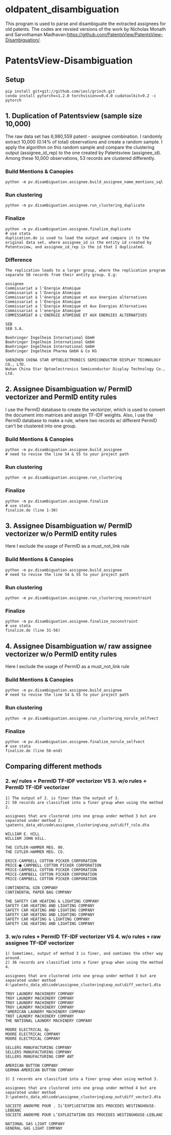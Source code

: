 # oldpatent_disambiguation
This program is used to parse and disambiguate the extracted assignees for old patents. The codes are revsied versions of the work by Nicholas Monath and Sarvothaman Madhavan:https://github.com/PatentsView/PatentsView-Disambiguation/.

# PatentsView-Disambiguation

## Setup

```
pip install git+git://github.com/iesl/grinch.git
conda install pytorch==1.2.0 torchvision==0.4.0 cudatoolkit=9.2 -c pytorch
```



## 1. Duplication of Patentsview (sample size 10,000)

The raw data set has 6,980,559 patent - assignee combination. I randomly extract 10,000 (0.14% of total) observations and create a random sample. I apply the algorithm on this random sample and compare the clustering output (assignee_id_rep) to the one created by Patentsview (assignee_id). Among these 10,000 observations, 53 records are clustered differently.

### Build Mentions & Canopies

```
python -m pv.disambiguation.assignee.build_assignee_name_mentions_sql
```

### Run clustering

```
python -m pv.disambiguation.assignee.run_clustering_duplicate
```

### Finalize

```
python -m pv.disambiguation.assignee.finalize_duplicate
# use stata
duplication.do is used to load the output and compare it to the original data set, where assignee_id is the entity id created by Patentsview, and assignee_id_rep is the id that I duplicated.
```

### Difference

```
The replication leads to a larger group, where the replication program separate 50 records from their entity group. E.g:

assignee
Commissariat a l'Energie Atomique
Commissariat a l'Energie Atomique
Commissariat à l'énergie atomique et aux énergies alternatives
Commissariat a l'Energie Atomique
Commissariat a l'Energie Atomique et Aux Energies Alternatives
Commissariat a l'energie Atomique
COMMISSARIAT A L'ENERGIE ATOMIQUE ET AUX ENERGIES ALTERNATIVES

SEB
SEB S.A.

Boehringer Ingelheim International GbmH
Boehringer Ingelheim International GmbH
Boehringer Ingelheim International GmbH
Boehringer Ingelheim Pharma GmbH & Co KG

SHENZHEN CHINA STAR OPTOELECTRONICS SEMICONDUCTOR DISPLAY TECHNOLOGY CO., LTD.
Wuhan China Star Optoelectronics Semiconductor Display Technology Co., Ltd.

```





## 2. Assignee Disambiguation w/ PermID vectorizer and PermID entity rules

I use the PermID database to create the vectorizer, which is used to convert the document into matrices and assign TF-IDF weights. Also, I use the PermID database to make a rule, where two records w/ different PermID can't be clustered into one group.

### Build Mentions & Canopies

```
python -m pv.disambiguation.assignee.build_assignee
# need to revise the line 54 & 55 to your project path
```

### Run clustering

```
python -m pv.disambiguation.assignee.run_clustering
```

### Finalize

```
python -m pv.disambiguation.assignee.finalize
# use stata
finalize.do (line 1-30)
```





## 3. Assignee Disambiguation w/ PermID vectorizer w/o PermID entity rules

Here I exclude the usage of PermID as a must_not_link rule

### Build Mentions & Canopies

```
python -m pv.disambiguation.assignee.build_assignee
# need to revise the line 54 & 55 to your project path
```

### Run clustering

```
python -m pv.disambiguation.assignee.run_clustering_noconstraint
```

### Finalize

```
python -m pv.disambiguation.assignee.finalize_noconstraint
# use stata
finalize.do (line 31-56)
```





## 4. Assignee Disambiguation w/ raw assignee vectorizer w/o PermID entity rules

Here I exclude the usage of PermID as a must_not_link rule

### Build Mentions & Canopies

```
python -m pv.disambiguation.assignee.build_assignee
# need to revise the line 54 & 55 to your project path
```

### Run clustering

```
python -m pv.disambiguation.assignee.run_clustering_norule_selfvect
```

### Finalize

```
python -m pv.disambiguation.assignee.finalize_norule_selfvect
# use stata
finalize.do (line 56-end)
```



## Comparing different methods

### 2. w/ rules + PermID TF-IDF vectorizer VS 3. w/o rules + PermID TF-IDF vectorizer 

```
1) The output of 2. is finer than the output of 3. 
2) 50 records are classified into a finer group when using the method 2.

assignees that are clustered into one group under method 3 but are separated under method 2: \patents_data_eb\code\assignee_clustering\exp_out\diff_rule.dta

WILLIAM E. HILL
WILLIAM JOHN HILL.

THE CUTLER-HAMMER MEG. 00.
THE CUTLER-HAMMER MEG. CO.

ERICE-CAMPBELL COTTON PICKER CORPORATION
PRICE-■ CAMPBELL COTTON PICKER CORPORATION
PRICE-CAMPBELL COTTON PICKER CORPORATION
PRICE-CAMPBELL COTTON PICKER CORPORATION
PRICE-CAMPBELL COTTON PICKER CORPORATION

CONTINENTAL GIN COMPANY
CONTINENTAL PAPER BAG COMPANY

THE SAFETY CAR HEATING & LIGHTING COMPANY
SAFETY CAR HEATING AND LIGHTING COMPANY
SAFETY CAR HEATING AND LIGHTING COMPANY
SAFETY CAR HEATING AND LIGHTING COMPANY
SAFETY CAR HEATING & LIGHTING COMPANY
SAFETY CAE HEATING AND LIGHTING COMPANY
```



### 3. w/o rules + PermID TF-IDF vectorizer VS 4. w/o rules + raw assignee TF-IDF vectorizer

```
1) Sometimes, output of method 3 is finer, and somtimes the other way around.
2) 36 records are classified into a finer group when using the method 4.

assignees that are clustered into one group under method 3 but are separated under method 4:\patents_data_eb\code\assignee_clustering\exp_out\diff_vector1.dta

TROY LAUNDRY MACHINERY COMPANY
TROY LAUNDRY MACHINERY COMPANY
TROY LAUNDRY MACHINERY COMPANY
TROY LAUNDRY MACHINERY COMPANY
^AMERICAN LAUNDRY MACHINERY COMPANY
TROT LAUNDRY MACHINERY COMPANY
THE NATIONAL LAUNDRY MACHINERY COMPANY

MOORE ELECTRICAL dp.
MOORE ELECTRICAL COMPANY
MOORE ELECTRICAL COMPANY

SELLERS MANUFACTURING COMPANY
SELLERS MANUFACTURING COMPANY
SELLERS MANUFACTURING COMP ANT

AMERICAN BUTTON COMPANY
GERMAN-AMERICAN BUTTON COMPANY

3) 2 records are classified into a finer group when using method 3.

assignees that are clustered into one group under method 4 but are separated under method 3:\patents_data_eb\code\assignee_clustering\exp_out\diff_vector2.dta

SOCIETE ANONYME POUR . Ii’EXPIiOITATION DES PROCEDES WESTINGHOUSE-LEBEANC
SOCIETE ANONYME POUR L’EXPLOITATION DES PROCEDES WESTINGHOUSE-LEBLANC

NATIONAL GAS LIGHT COMPANY
GENERAL GAS LIGHT COMPANY

```





